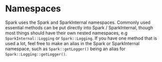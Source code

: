 # Namespaces

Spark uses the Spark and SparkInternal namespaces.
Commonly used essential methods can be put directly into Spark / SparkInternal, though most things should have their own nested namespaces, e.g `SparkInternal::Logging` or `Spark::Logging`.
If you have one method that is used a lot, feel free to make an alias in the Spark or SparkInternal namespace, such as `Spark::getLogger()` being an alias for `Spark::Logging::getLogger()`.
